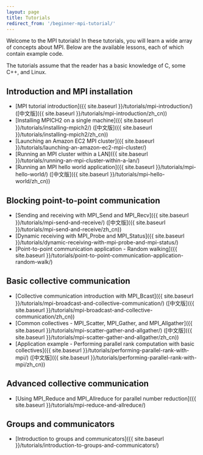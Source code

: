 ```yaml
---
layout: page
title: Tutorials
redirect_from: '/beginner-mpi-tutorial/'
---
```


Welcome to the MPI tutorials! In these tutorials, you will learn a wide array of concepts about MPI. Below are the available lessons, each of which contain example code.

The tutorials assume that the reader has a basic knowledge of C, some C++, and Linux.

## Introduction and MPI installation
* [MPI tutorial introduction]({{ site.baseurl }}/tutorials/mpi-introduction/) ([中文版]({{ site.baseurl }}/tutorials/mpi-introduction/zh_cn))
* [Installing MPICH2 on a single machine]({{ site.baseurl }}/tutorials/installing-mpich2/) ([中文版]({{ site.baseurl }}/tutorials/installing-mpich2/zh_cn))
* [Launching an Amazon EC2 MPI cluster]({{ site.baseurl }}/tutorials/launching-an-amazon-ec2-mpi-cluster/)
* [Running an MPI cluster within a LAN]({{ site.baseurl }}/tutorials/running-an-mpi-cluster-within-a-lan/)
* [Running an MPI hello world application]({{ site.baseurl }}/tutorials/mpi-hello-world/) ([中文版]({{ site.baseurl }}/tutorials/mpi-hello-world/zh_cn))

## Blocking point-to-point communication
* [Sending and receiving with MPI_Send and MPI_Recv]({{ site.baseurl }}/tutorials/mpi-send-and-receive/) ([中文版]({{ site.baseurl }}/tutorials/mpi-send-and-receive/zh_cn))
* [Dynamic receiving with MPI_Probe and MPI_Status]({{ site.baseurl }}/tutorials/dynamic-receiving-with-mpi-probe-and-mpi-status/)
* [Point-to-point communication application - Random walking]({{ site.baseurl }}/tutorials/point-to-point-communication-application-random-walk/)

## Basic collective communication
* [Collective communication introduction with MPI_Bcast]({{ site.baseurl }}/tutorials/mpi-broadcast-and-collective-communication/) ([中文版]({{ site.baseurl }}/tutorials/mpi-broadcast-and-collective-communication/zh_cn))
* [Common collectives - MPI_Scatter, MPI_Gather, and MPI_Allgather]({{ site.baseurl }}/tutorials/mpi-scatter-gather-and-allgather/) ([中文版]({{ site.baseurl }}/tutorials/mpi-scatter-gather-and-allgather/zh_cn))
* [Application example - Performing parallel rank computation with basic collectives]({{ site.baseurl }}/tutorials/performing-parallel-rank-with-mpi/) ([中文版]({{ site.baseurl }}/tutorials/performing-parallel-rank-with-mpi/zh_cn))

## Advanced collective communication
* [Using MPI_Reduce and MPI_Allreduce for parallel number reduction]({{ site.baseurl }}/tutorials/mpi-reduce-and-allreduce/)

## Groups and communicators
* [Introduction to groups and communicators]({{ site.baseurl }}/tutorials/introduction-to-groups-and-communicators/)
